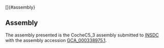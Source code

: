 []{#assembly}

Assembly
--------

The assembly presented is the CocheC5\_3 assembly submitted to
[INSDC](http://www.insdc.org) with the assembly accession
[GCA\_000338975.1](http://www.ebi.ac.uk/ena/data/view/GCA_000338975.1).
